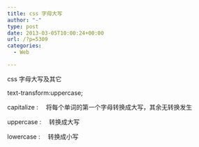 ```yaml
---
title: css 字母大写
author: "-"
type: post
date: 2013-03-05T10:00:24+00:00
url: /?p=5309
categories:
  - Web

---
```

css 字母大写及其它

text-transform:uppercase;

capitalize : 　将每个单词的第一个字母转换成大写，其余无转换发生
  
uppercase : 　转换成大写
  
lowercase : 　转换成小写